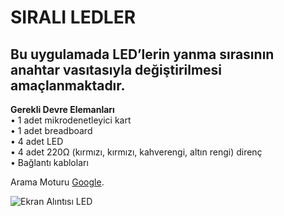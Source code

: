 # SIRALI LEDLER
## Bu uygulamada LED’lerin yanma sırasının anahtar vasıtasıyla değiştirilmesi amaçlanmaktadır. 
**Gerekli Devre Elemanları** </br>
• 1 adet mikrodenetleyici kart</br>
• 1 adet breadboard </br>
• 4 adet LED</br>
• 4 adet 220Ω (kırmızı, kırmızı, kahverengi, altın rengi) direnç</br>
• Bağlantı kabloları</br>

Arama Moturu [Google](https://www.google.com.tr/).




![Ekran Alıntısı LED](https://user-images.githubusercontent.com/114646932/198235860-d5d56855-a1ad-4c39-bbac-684430514fab.PNG)
